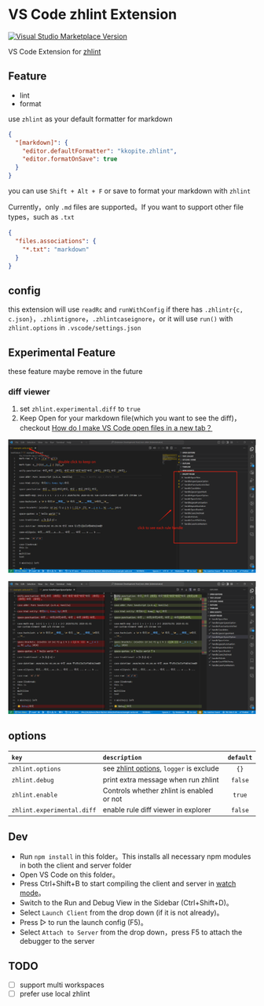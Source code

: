# VS Code zhlint Extension

<a href="https://marketplace.visualstudio.com/items?itemName=kkopite.zhlint" target="__blank"><img src="https://img.shields.io/visual-studio-marketplace/v/kkopite.zhlint.svg?color=ed5d47&amp;label=VS%20Code%20Marketplace&logo=visual-studio-code" alt="Visual Studio Marketplace Version" /></a>

VS Code Extension for [zhlint](https://zhlint-project.github.io/zhlint/#supported-rules)

## Feature

- lint
- format

use `zhlint` as your default formatter for markdown

```json
{
  "[markdown]": {
    "editor.defaultFormatter": "kkopite.zhlint",
    "editor.formatOnSave": true
  }
}
```

you can use `Shift + Alt + F` or save to format your markdown with `zhlint`

Currently，only `.md` files are supported。If you want to support other file types，such as `.txt`

```json
{
  "files.associations": {
    "*.txt": "markdown"
  }
}
```

## config

this extension will use `readRc` and `runWithConfig` if there has `.zhlintr{c, c.json}`，`.zhlintignore`，`.zhlintcaseignore`，or it will use `run()` with `zhlint.options` in `.vscode/settings.json`

## Experimental Feature

these feature maybe remove in the future

### diff viewer

1. set `zhlint.experimental.diff` to `true`
2. Keep Open for your markdown file(which you want to see the diff)，checkout [How do I make VS Code open files in a new tab？](https://vscode.one/new-tab-vscode/)

![diff viewer](./screenshot/preview.png)

![handle hyper space option](./screenshot/see-rule-diff.png)


## options

|`key`|`description`|`default`|
|:----|:-----------|:-------:|
|`zhlint.options`|see [zhlint options](https://zhlint-project.github.io/zhlint/#options),  `logger` is exclude  |`{}`|
|`zhlint.debug`|print extra message when run zhlint|`false`|
|`zhlint.enable`|Controls whether zhlint is enabled or not|`true`|
|`zhlint.experimental.diff` |enable rule diff viewer in explorer |`false`|

## Dev

- Run `npm install` in this folder。This installs all necessary npm modules in both the client and server folder
- Open VS Code on this folder。
- Press Ctrl+Shift+B to start compiling the client and server in [watch mode](https://code.visualstudio.com/docs/editor/tasks#:~:text=The%20first%20entry%20executes,the%20HelloWorld.js%20file.)。
- Switch to the Run and Debug View in the Sidebar (Ctrl+Shift+D)。
- Select `Launch Client` from the drop down (if it is not already)。
- Press ▷ to run the launch config (F5)。
- Select `Attach to Server` from the drop down，press F5 to attach the debugger to the server

## TODO

- [ ] support multi workspaces
- [ ] prefer use local zhlint